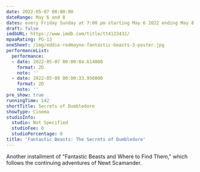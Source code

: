 ```yaml
---
date: 2022-05-07 00:00:00
dateRange: May 6 and 8
dates: every Friday Sunday at 7:00 pm starting May 6 2022 ending May 8 2022
draft: false
imdbURL: https://www.imdb.com/title/tt4123432/
mpaaRating: PG-13
oneSheet: /img/eddie-redmayne-fantastic-beasts-3-poster.jpg
performanceList:
  performance:
  - date: 2022-05-07 00:00:04.614000
    format: 2D
    note: ''
  - date: 2022-05-09 00:00:33.956000
    format: 2D
    note: ''
pre_show: true
runningTime: 142
shortTitle: Secrets of Dumbledore
showType: Cinema
studioInfo:
  studio: Not Specified
  studioFee: 0
  studioPercentage: 0
title: 'Fantastic Beasts: The Secrets of Dumbledore'
---
```


Another installment of "Fantastic Beasts and Where to Find Them," which follows the continuing adventures of Newt Scamander.